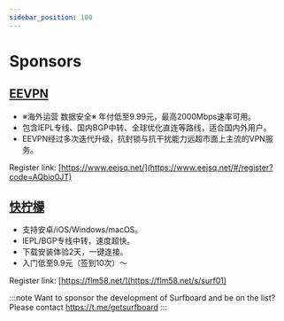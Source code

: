 ```yaml
---
sidebar_position: 100
---
```


# Sponsors

## [EEVPN](https://www.eejsq.net/#/register?code=AQbio0JT)

- ※海外运营 数据安全※ 年付低至9.99元，最高2000Mbps速率可用。
- 包含IEPL专线、国内BGP中转、全球优化直连等路线，适合国内外用户。
- EEVPN经过多次迭代升级，抗封锁与抗干扰能力远超市面上主流的VPN服务。

Register link: [https://www.eejsq.net/](https://www.eejsq.net/#/register?code=AQbio0JT)

## [快柠檬](https://flm58.net/s/surf01)

- 支持安卓/iOS/Windows/macOS。
- IEPL/BGP专线中转，速度超快。
- 下载安装体验2天，一键连接。
- 入门低至9.9元（签到10次）～
  
Register link: [https://flm58.net/](https://flm58.net/s/surf01)

:::note
Want to sponsor the development of Surfboard and be on the list? Please contact https://t.me/getsurfboard 
:::